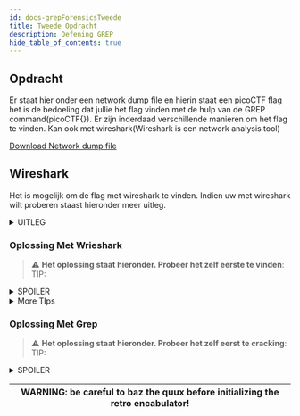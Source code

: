 ```yaml
---
id: docs-grepForensicsTweede
title: Tweede Opdracht
description: Oefening GREP
hide_table_of_contents: true
---
```


## Opdracht

Er staat hier onder een network dump file en hierin staat een picoCTF flag het is de bedoeling dat jullie het flag vinden met de hulp van de GREP command(picoCTF{}).
Er zijn inderdaad verschillende manieren om het flag te vinden. Kan ook met wireshark(Wireshark is een network analysis tool)

[Download Network dump file](./assets/Network-dump.pcapng)


## Wireshark

Het is mogelijk om de flag met wireshark te vinden. Indien uw met wireshark wilt proberen staast hieronder meer uitleg.
<details>
  <summary>UITLEG</summary>
  <p>Gisteren avond surfte een klant naar een russiche site.Waardoor zijn PC geinfecteerd isgeworden. Het ip idres van het site is 10.10.10.10(source IP). </p>
</details>

### Oplossing Met Wrieshark
> :warning: **Het oplossing staat hieronder. Probeer het zelf eerste te vinden**: 
TIP: 
<details>
    <summary>SPOILER</summary>
    <p>Het is ook mogelijk om virus te krijgen via een ping request :))</p>
</details>
<details>
    <summary>More TIps</summary>
    <p>Zet een filter die uw alleen icmp request toont :))</p>
</details>

### Oplossing Met Grep
> :warning: **Het oplossing staat hieronder. Probeer het zelf eerst te cracking**: 
TIP: 
<details>
  <summary>SPOILER</summary>
  <p>strings Network-dump.pcapng | grep "picoCTF"</p>
</details>

| WARNING: be careful to baz the quux before initializing the retro encabulator! |
| --- |
